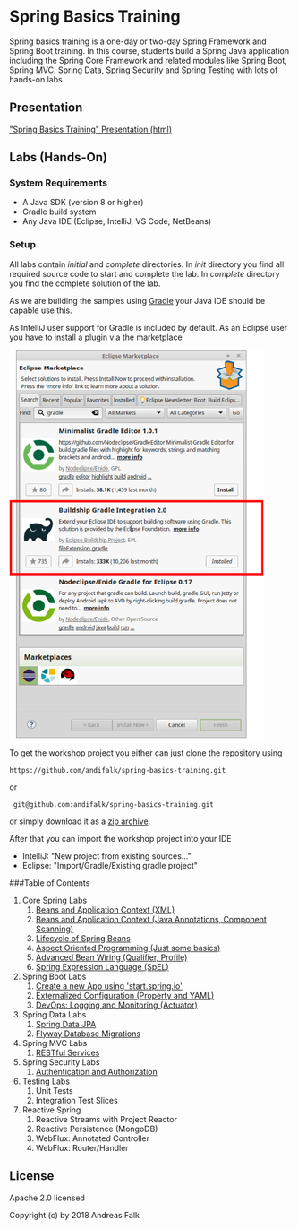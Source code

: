 # Spring Basics Training
Spring basics training is a one-day or two-day Spring Framework and Spring Boot training. In this course, students build a Spring Java application including the Spring Core Framework and related modules like Spring Boot, Spring MVC, Spring Data, Spring Security and Spring Testing with lots of hands-on labs.

## Presentation

["Spring Basics Training" Presentation (html)](https://andifalk.github.io/spring-basics-training/presentation/index.html)

## Labs (Hands-On)

### System Requirements

* A Java SDK (version 8 or higher)
* Gradle build system
* Any Java IDE (Eclipse, IntelliJ, VS Code, NetBeans)

### Setup

All labs contain _initial_ and _complete_ directories.
In _init_ directory you find all required source code to start and complete the lab. In _complete_ directory 
you find the complete solution of the lab.

As we are building the samples using [Gradle](https://gradle.org) your Java IDE should be capable use this.

As IntelliJ user support for Gradle is included by default.
As an Eclipse user you have to install a plugin via the marketplace

![eclipse](eclipse_gradle.png "eclipse")

To get the workshop project you either can just clone the repository using

```
https://github.com/andifalk/spring-basics-training.git
```

or

```
 git@github.com:andifalk/spring-basics-training.git
```

or simply download it as a [zip archive](https://github.com/andifalk/spring-basics-training/archive/master.zip).

After that you can import the workshop project into your IDE

* IntelliJ: "New project from existing sources..."
* Eclipse: "Import/Gradle/Existing gradle project"

###Table of Contents

1. Core Spring Labs
    1. [Beans and Application Context (XML)](https://github.com/andifalk/spring-basics-training/tree/master/lab-1)
    2. [Beans and Application Context (Java Annotations, Component Scanning)](https://github.com/andifalk/spring-basics-training/tree/master/lab-2) 
    3. [Lifecycle of Spring Beans](https://github.com/andifalk/spring-basics-training/tree/master/lab-3)	
    4. [Aspect Oriented Programming (Just some basics)](https://github.com/andifalk/spring-basics-training/tree/master/lab-4)
    5. [Advanced Bean Wiring (Qualifier, Profile)](https://github.com/andifalk/spring-basics-training/tree/master/lab-5)
    6. [Spring Expression Language (SpEL)](https://github.com/andifalk/spring-basics-training/tree/master/lab-6)
2. Spring Boot Labs
    1. [Create a new App using 'start.spring.io'](https://github.com/andifalk/spring-basics-training/tree/master/lab-7)
    2. [Externalized Configuration (Property and YAML)](https://github.com/andifalk/spring-basics-training/tree/master/lab-8)
    3. [DevOps: Logging and Monitoring (Actuator)](https://github.com/andifalk/spring-basics-training/tree/master/lab-9)
3. Spring Data Labs
    1. [Spring Data JPA](https://github.com/andifalk/spring-basics-training/tree/master/lab-10)
    2. [Flyway Database Migrations](https://github.com/andifalk/spring-basics-training/tree/master/lab-11)
4. Spring MVC Labs
    1. [RESTful Services](https://github.com/andifalk/spring-basics-training/tree/master/lab-12)
5. Spring Security Labs
    1. [Authentication and Authorization](https://github.com/andifalk/spring-basics-training/tree/master/lab-13)
6. Testing Labs
    1. Unit Tests
    2. Integration Test Slices
7. Reactive Spring
    1. Reactive Streams with Project Reactor
    2. Reactive Persistence (MongoDB)
    3. WebFlux: Annotated Controller
    4. WebFlux: Router/Handler      

## License

Apache 2.0 licensed

Copyright (c) by 2018 Andreas Falk
